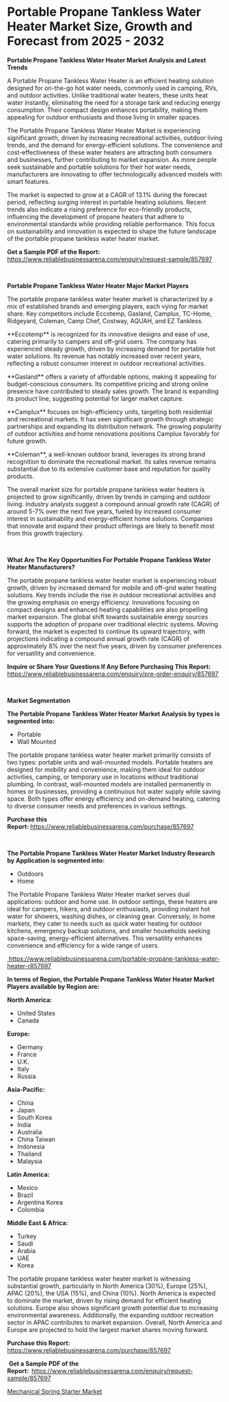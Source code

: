 <p><h1>Portable Propane Tankless Water Heater Market Size, Growth and Forecast from 2025 - 2032</h1></p><p><strong>Portable Propane Tankless Water Heater Market Analysis and Latest Trends</strong></p>
<p><p>A Portable Propane Tankless Water Heater is an efficient heating solution designed for on-the-go hot water needs, commonly used in camping, RVs, and outdoor activities. Unlike traditional water heaters, these units heat water instantly, eliminating the need for a storage tank and reducing energy consumption. Their compact design enhances portability, making them appealing for outdoor enthusiasts and those living in smaller spaces.</p><p>The Portable Propane Tankless Water Heater Market is experiencing significant growth, driven by increasing recreational activities, outdoor living trends, and the demand for energy-efficient solutions. The convenience and cost-effectiveness of these water heaters are attracting both consumers and businesses, further contributing to market expansion. As more people seek sustainable and portable solutions for their hot water needs, manufacturers are innovating to offer technologically advanced models with smart features.</p><p>The market is expected to grow at a CAGR of 13.1% during the forecast period, reflecting surging interest in portable heating solutions. Recent trends also indicate a rising preference for eco-friendly products, influencing the development of propane heaters that adhere to environmental standards while providing reliable performance. This focus on sustainability and innovation is expected to shape the future landscape of the portable propane tankless water heater market.</p></p>
<p><strong>Get a Sample PDF of the Report:&nbsp;</strong> <a href="https://www.reliablebusinessarena.com/enquiry/request-sample/857697?utm_campaign=3314&utm_medium=2&utm_source=Github&utm_content=ia&utm_term=09042025&utm_id=portable-propane-tankless-water-heater">https://www.reliablebusinessarena.com/enquiry/request-sample/857697</a></p>
<p>&nbsp;</p>
<p><strong>Portable Propane Tankless Water Heater Major Market Players</strong></p>
<p><p>The portable propane tankless water heater market is characterized by a mix of established brands and emerging players, each vying for market share. Key competitors include Eccotemp, Gasland, Camplux, TC-Home, Ridgeyard, Coleman, Camp Chef, Costway, AQUAH, and EZ Tankless.</p><p>**Eccotemp** is recognized for its innovative designs and ease of use, catering primarily to campers and off-grid users. The company has experienced steady growth, driven by increasing demand for portable hot water solutions. Its revenue has notably increased over recent years, reflecting a robust consumer interest in outdoor recreational activities.</p><p>**Gasland** offers a variety of affordable options, making it appealing for budget-conscious consumers. Its competitive pricing and strong online presence have contributed to steady sales growth. The brand is expanding its product line, suggesting potential for larger market capture.</p><p>**Camplux** focuses on high-efficiency units, targeting both residential and recreational markets. It has seen significant growth through strategic partnerships and expanding its distribution network. The growing popularity of outdoor activities and home renovations positions Camplux favorably for future growth.</p><p>**Coleman**, a well-known outdoor brand, leverages its strong brand recognition to dominate the recreational market. Its sales revenue remains substantial due to its extensive customer base and reputation for quality products.</p><p>The overall market size for portable propane tankless water heaters is projected to grow significantly, driven by trends in camping and outdoor living. Industry analysts suggest a compound annual growth rate (CAGR) of around 5-7% over the next five years, fueled by increased consumer interest in sustainability and energy-efficient home solutions. Companies that innovate and expand their product offerings are likely to benefit most from this growth trajectory.</p></p>
<p>&nbsp;</p>
<p><strong>What Are The Key Opportunities For Portable Propane Tankless Water Heater Manufacturers?</strong></p>
<p><p>The portable propane tankless water heater market is experiencing robust growth, driven by increased demand for mobile and off-grid water heating solutions. Key trends include the rise in outdoor recreational activities and the growing emphasis on energy efficiency. Innovations focusing on compact designs and enhanced heating capabilities are also propelling market expansion. The global shift towards sustainable energy sources supports the adoption of propane over traditional electric systems. Moving forward, the market is expected to continue its upward trajectory, with projections indicating a compound annual growth rate (CAGR) of approximately 8% over the next five years, driven by consumer preferences for versatility and convenience.</p></p>
<p><strong>Inquire or Share Your Questions If Any Before Purchasing This Report:</strong> <a href="https://www.reliablebusinessarena.com/enquiry/pre-order-enquiry/857697?utm_campaign=3314&utm_medium=2&utm_source=Github&utm_content=ia&utm_term=09042025&utm_id=portable-propane-tankless-water-heater">https://www.reliablebusinessarena.com/enquiry/pre-order-enquiry/857697</a></p>
<p>&nbsp;</p>
<p><strong>Market Segmentation</strong></p>
<p><strong>The Portable Propane Tankless Water Heater Market Analysis by types is segmented into:</strong></p>
<p><ul><li>Portable</li><li>Wall Mounted</li></ul></p>
<p><p>The portable propane tankless water heater market primarily consists of two types: portable units and wall-mounted models. Portable heaters are designed for mobility and convenience, making them ideal for outdoor activities, camping, or temporary use in locations without traditional plumbing. In contrast, wall-mounted models are installed permanently in homes or businesses, providing a continuous hot water supply while saving space. Both types offer energy efficiency and on-demand heating, catering to diverse consumer needs and preferences in various settings.</p></p>
<p><strong>Purchase this Report:&nbsp;</strong><a href="https://www.reliablebusinessarena.com/purchase/857697?utm_campaign=3314&utm_medium=2&utm_source=Github&utm_content=ia&utm_term=09042025&utm_id=portable-propane-tankless-water-heater">https://www.reliablebusinessarena.com/purchase/857697</a></p>
<p>&nbsp;</p>
<p><strong>The Portable Propane Tankless Water Heater Market Industry Research by Application is segmented into:</strong></p>
<p><ul><li>Outdoors</li><li>Home</li></ul></p>
<p><p>The Portable Propane Tankless Water Heater market serves dual applications: outdoor and home use. In outdoor settings, these heaters are ideal for campers, hikers, and outdoor enthusiasts, providing instant hot water for showers, washing dishes, or cleaning gear. Conversely, in home markets, they cater to needs such as quick water heating for outdoor kitchens, emergency backup solutions, and smaller households seeking space-saving, energy-efficient alternatives. This versatility enhances convenience and efficiency for a wide range of users.</p></p>
<p><a href="https://www.reliablebusinessarena.com/portable-propane-tankless-water-heater-r857697?utm_campaign=3314&utm_medium=2&utm_source=Github&utm_content=ia&utm_term=09042025&utm_id=portable-propane-tankless-water-heater">&nbsp;https://www.reliablebusinessarena.com/portable-propane-tankless-water-heater-r857697</a></p>
<p><strong>In terms of Region, the Portable Propane Tankless Water Heater Market Players available by Region are:</strong></p>
<p>
    <p> <strong> North America: </strong>
        <ul>
            <li>United States</li>
            <li>Canada</li>
        </ul>
        </p> 
    <p> <strong> Europe: </strong>
        <ul>
            <li>Germany</li>
            <li>France</li>
            <li>U.K.</li>
            <li>Italy</li>
            <li>Russia</li>
        </ul>
        </p> 
    <p> <strong> Asia-Pacific: </strong>
        <ul>
            <li>China</li>
            <li>Japan</li>
            <li>South Korea</li>
            <li>India</li>
            <li>Australia</li>
            <li>China Taiwan</li>
            <li>Indonesia</li>
            <li>Thailand</li>
            <li>Malaysia</li>
        </ul>
        </p> 
    <p> <strong> Latin America: </strong>
        <ul>
            <li>Mexico</li>
            <li>Brazil</li>
            <li>Argentina Korea</li>
            <li>Colombia</li>
        </ul>
        </p> 
    <p> <strong> Middle East & Africa: </strong>
        <ul>
            <li>Turkey</li>
            <li>Saudi</li>
            <li>Arabia</li>
            <li>UAE</li>
            <li>Korea</li>
        </ul>
    </p>
    </p>
<p><p>The portable propane tankless water heater market is witnessing substantial growth, particularly in North America (30%), Europe (25%), APAC (20%), the USA (15%), and China (10%). North America is expected to dominate the market, driven by rising demand for efficient heating solutions. Europe also shows significant growth potential due to increasing environmental awareness. Additionally, the expanding outdoor recreation sector in APAC contributes to market expansion. Overall, North America and Europe are projected to hold the largest market shares moving forward.</p></p>
<p><strong>Purchase this Report: </strong><a href="https://www.reliablebusinessarena.com/purchase/857697?utm_campaign=3314&utm_medium=2&utm_source=Github&utm_content=ia&utm_term=09042025&utm_id=portable-propane-tankless-water-heater">https://www.reliablebusinessarena.com/purchase/857697</a></p>
<p>&nbsp;<strong>Get a Sample PDF of the Report:&nbsp;&nbsp;</strong><a href="https://www.reliablebusinessarena.com/enquiry/request-sample/857697?utm_campaign=3314&utm_medium=2&utm_source=Github&utm_content=ia&utm_term=09042025&utm_id=portable-propane-tankless-water-heater">https://www.reliablebusinessarena.com/enquiry/request-sample/857697</a></p>
<p><strong></strong></p>
<p><p><a href="https://github.com/stickkinkel/Market-Research-Report-List-1/blob/main/mechanical-spring-starter-market.md?utm_campaign=3314&utm_medium=2&utm_source=Github&utm_content=ia&utm_term=09042025&utm_id=portable-propane-tankless-water-heater">Mechanical Spring Starter Market</a></p></p>